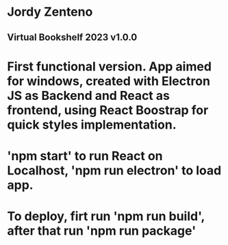# Jordy Zenteno 

## Virtual Bookshelf 2023 v1.0.0

# First functional version. App aimed for windows, created with Electron JS as Backend and React as frontend, using React Boostrap for quick styles implementation.

# 'npm start' to run React on Localhost, 'npm run electron' to load app.

# To deploy, firt run 'npm run build', after that run 'npm run package'

